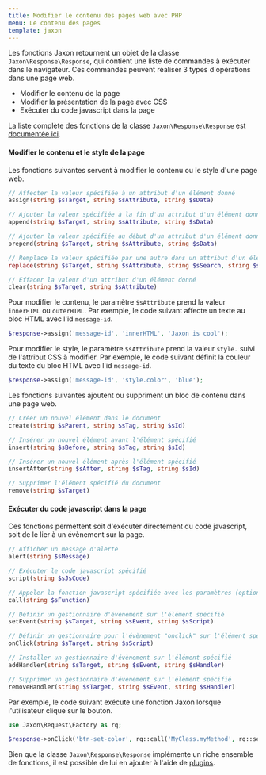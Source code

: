 ```yaml
---
title: Modifier le contenu des pages web avec PHP
menu: Le contenu des pages
template: jaxon
---
```


Les fonctions Jaxon retournent un objet de la classe `Jaxon\Response\Response`, qui contient une liste de commandes à exécuter dans le navigateur.
Ces commandes peuvent réaliser 3 types d'opérations dans une page web.

- Modifier le contenu de la page
- Modifier la présentation de la page avec CSS
- Exécuter du code javascript dans la page

La liste complète des fonctions de la classe `Jaxon\Response\Response` est [documentée ici](/api/Jaxon/Response/Response.html).

#### Modifier le contenu et le style de la page

Les fonctions suivantes servent à modifier le contenu ou le style d'une page web.

```php
// Affecter la valeur spécifiée à un attribut d'un élément donné
assign(string $sTarget, string $sAttribute, string $sData)

// Ajouter la valeur spécifiée à la fin d'un attribut d'un élément donné
append(string $sTarget, string $sAttribute, string $sData)

// Ajouter la valeur spécifiée au début d'un attribut d'un élément donné
prepend(string $sTarget, string $sAttribute, string $sData)

// Remplace la valeur spécifiée par une autre dans un attribut d'un élément donné
replace(string $sTarget, string $sAttribute, string $sSearch, string $sData)

// Effacer la valeur d'un attribut d'un élément donné
clear(string $sTarget, string $sAttribute)
```

Pour modifier le contenu, le paramètre `$sAttribute` prend la valeur `innerHTML` ou `outerHTML`.
Par exemple, le code suivant affecte un texte au bloc HTML avec l'id `message-id`.

```php
$response->assign('message-id', 'innerHTML', 'Jaxon is cool');
``` 

Pour modifier le style, le paramètre `$sAttribute` prend la valeur `style.` suivi de l'attribut CSS à modifier.
Par exemple, le code suivant définit la couleur du texte du bloc HTML avec l'id `message-id`.

```php
$response->assign('message-id', 'style.color', 'blue');
``` 

Les fonctions suivantes ajoutent ou suppriment un bloc de contenu dans une page web.

```php
// Créer un nouvel élément dans le document
create(string $sParent, string $sTag, string $sId)

// Insérer un nouvel élément avant l'élément spécifié
insert(string $sBefore, string $sTag, string $sId)

// Insérer un nouvel élément après l'élément spécifié
insertAfter(string $sAfter, string $sTag, string $sId)

// Supprimer l'élément spécifié du document
remove(string $sTarget)
```

#### Exécuter du code javascript dans la page

Ces fonctions permettent soit d'exécuter directement du code javascript, soit de le lier à un évènement sur la page.

```php
// Afficher un message d'alerte
alert(string $sMessage)

// Exécuter le code javascript spécifié
script(string $sJsCode)

// Appeler la fonction javascript spécifiée avec les paramètres (optionnels) donnés
call(string $sFunction)

// Définir un gestionnaire d'évènement sur l'élément spécifié
setEvent(string $sTarget, string $sEvent, string $sScript)

// Définir un gestionnaire pour l'évènement "onclick" sur l'élément spécifié
onClick(string $sTarget, string $sScript)

// Installer un gestionnaire d'évènement sur l'élément spécifié
addHandler(string $sTarget, string $sEvent, string $sHandler)

// Supprimer un gestionnaire d'évènement sur l'élément spécifié
removeHandler(string $sTarget, string $sEvent, string $sHandler)
```

Par exemple, le code suivant exécute une fonction Jaxon lorsque l'utilisateur clique sur le bouton.

```php
use Jaxon\Request\Factory as rq;

$response->onClick('btn-set-color', rq::call('MyClass.myMethod', rq::select('colorselect')));
``` 

Bien que la classe `Jaxon\Response\Response` implémente un riche ensemble de fonctions, il est possible de lui en ajouter à l'aide de [plugins](/docs/plugins/response).
